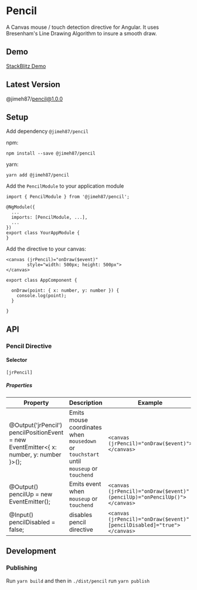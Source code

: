 # Pencil

A Canvas mouse / touch detection directive for Angular. It uses Bresenham's Line Drawing Algorithm to insure a smooth draw.

## Demo

[StackBlitz Demo](https://stackblitz.com/edit/pencil-sample)


## Latest Version

@jimeh87/pencil@1.0.0

## Setup

Add dependency `@jimeh87/pencil`

npm:
```
npm install --save @jimeh87/pencil
```

yarn:
```
yarn add @jimeh87/pencil
```

Add the `PencilModule` to your application module

```angular2
import { PencilModule } from '@jimeh87/pencil';

@NgModule({
  ...
  imports: [PencilModule, ...],
  ...
})
export class YourAppModule {
}
```

Add the directive to your canvas:
```angular2html
<canvas (jrPencil)="onDraw($event)"
        style="width: 500px; height: 500px">
</canvas>
```

```angular2
export class AppComponent {

  onDraw(point: { x: number, y: number }) {
    console.log(point);
  }

}
```

## API

### Pencil Directive

#### Selector 
`[jrPencil]`

##### Properties
| Property                                                                                | Description                                                                            | Example                                                                                   |
|-----------------------------------------------------------------------------------------|----------------------------------------------------------------------------------------|-------------------------------------------------------------------------------------------|
| @Output('jrPencil') pencilPositionEvent = new EventEmitter<{ x: number, y: number }>(); | Emits mouse coordinates when `mousedown` or `touchstart` until `mouseup` or `touchend` | ``` <canvas (jrPencil)="onDraw($event)"></canvas>  ```                                    |
| @Output() pencilUp = new EventEmitter<void>();                                          | Emits event when `mouseup` or `touchend`                                               | ``` <canvas (jrPencil)="onDraw($event)"          (pencilUp)="onPencilUp()"></canvas>  ``` |
| @Input()  pencilDisabled = false;                                                       | disables pencil directive                                                              | ``` <canvas (jrPencil)="onDraw($event)"         [pencilDisabled]="true"></canvas> ```     |

## Development

### Publishing

Run `yarn build` and then in `./dist/pencil` run `yarn publish` 
